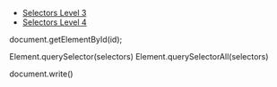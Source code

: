 
- [Selectors Level 3](https://www.w3.org/TR/css3-selectors/)
- [Selectors Level 4](https://www.w3.org/TR/selectors4/)

document.getElementById(id);

Element.querySelector(selectors)
Element.querySelectorAll(selectors)


document.write()

